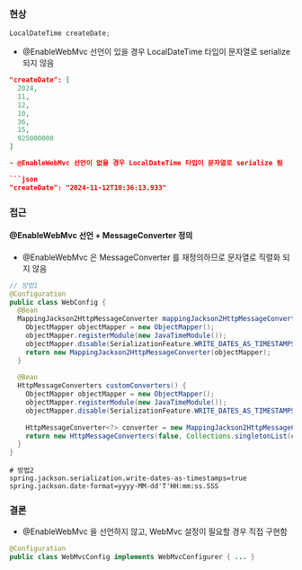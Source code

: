 
### 현상

```java
LocalDateTime createDate;
```

- @EnableWebMvc 선언이 있을 경우 LocalDateTime 타입이 문자열로 serialize 되지 않음 

```json
"createDate": [
  2024,
  11,
  12,
  10,
  36,
  15,
  925000000
]

- @EnableWebMvc 선언이 없을 경우 LocalDateTime 타입이 문자열로 serialize 됨

```json
"createDate": "2024-11-12T10:36:13.933"
```

### 접근

#### @EnableWebMvc 선언 + MessageConverter 정의

- @EnableWebMvc 은 MessageConverter 를 재정의하므로 문자열로 직렬화 되지 않음

```java
// 방법1
@Configuration
public class WebConfig {
  @Bean
  MappingJackson2HttpMessageConverter mappingJackson2HttpMessageConverter() {
    ObjectMapper objectMapper = new ObjectMapper();
    objectMapper.registerModule(new JavaTimeModule());
    objectMapper.disable(SerializationFeature.WRITE_DATES_AS_TIMESTAMPS); // ISO-8601 형식 사용
    return new MappingJackson2HttpMessageConverter(objectMapper);
  }
  
  @Bean
  HttpMessageConverters customConverters() {
    ObjectMapper objectMapper = new ObjectMapper();
    objectMapper.registerModule(new JavaTimeModule());
    objectMapper.disable(SerializationFeature.WRITE_DATES_AS_TIMESTAMPS);
  
    HttpMessageConverter<?> converter = new MappingJackson2HttpMessageConverter(objectMapper);
    return new HttpMessageConverters(false, Collections.singletonList(converter));
  }
}
```

```property
# 방법2
spring.jackson.serialization.write-dates-as-timestamps=true
spring.jackson.date-format=yyyy-MM-dd'T'HH:mm:ss.SSS
```

### 결론

- @EnableWebMvc 을 선언하지 않고, WebMvc 설정이 필요할 경우 직접 구현함

```java
@Configuration
public class WebMvcConfig implements WebMvcConfigurer { ... }
```
